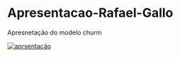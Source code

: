# Apresentacao-Rafael-Gallo

Apresnetação do modelo churm 


[![aprsentação](https://img.shields.io/badge/-Steam-000?style=flat-square&logo=Steam&logoColor=white&link=https:drive.google.com/file/d/1LShmqc-NbGAKsLt2wUJqtl36pro0F_SJ/view?usp=sharing)](https://drive.google.com/file/d/1LShmqc-NbGAKsLt2wUJqtl36pro0F_SJ/view?usp=sharing)
